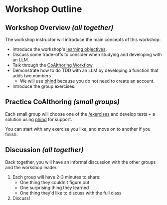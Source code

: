 # Workshop Outline

## Workshop Overview _(all together)_

The workshop instructor will introduce the main concepts of this workshop:

- Introduce the workshop's [learning objectives](./README.md#learning-objectives).
- Discuss some trade-offs to consider when studying and developing with an LLM.
- Talk through the [CoAIthoring Workflow](./coaithoring-workflow.md).
- Demonstrate how to do TDD with an LLM by developing a function that adds two
  numbers
  - We will use [phind](https://phind.com) because you do not need to create an
    account.
- Introduce the group exercises.

## Practice CoAIthoring _(small groups)_

Each small group will choose one of the [/exercises](./exercises/) and develop
tests + a solution using [phind](https://phind.com) for support.

You can start with any exercise you like, and move on to another if you finish.

## Discussion _(all together)_

Back together, you will have an informal discussion with the other groups and
the workshop leader.

1. Each group will have 2-3 minutes to share:
   - One thing they couldn't figure out
   - One surprising thing they learned
   - One thing they'd like to discuss with the full class
2. Discuss!
